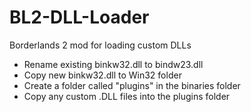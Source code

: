 # BL2-DLL-Loader
Borderlands 2 mod for loading custom DLLs

* Rename existing binkw32.dll to bindw23.dll
* Copy new binkw32.dll to Win32 folder
* Create a folder called "plugins" in the binaries folder
* Copy any custom .DLL files into the plugins folder

